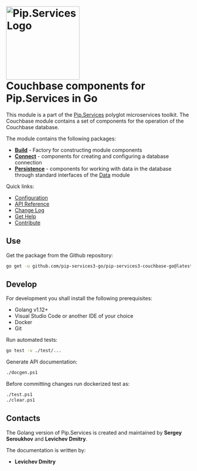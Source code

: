 # <img src="https://uploads-ssl.webflow.com/5ea5d3315186cf5ec60c3ee4/5edf1c94ce4c859f2b188094_logo.svg" alt="Pip.Services Logo" width="200"> <br/> Couchbase components for Pip.Services in Go

This module is a part of the [Pip.Services](http://pipservices.org) polyglot microservices toolkit.
The Couchbase module contains a set of components for the operation of the Couchbase database.

The module contains the following packages:
 
- [**Build**](https://godoc.org/github.com/pip-services3-go/pip-services3-couchbase-go/build) - Factory for constructing module components
- [**Connect**](https://godoc.org/github.com/pip-services3-go/pip-services3-couchbase-go/connect) - components for creating and configuring a database connection
- [**Persistence**](https://godoc.org/github.com/pip-services3-go/pip-services3-couchbase-go/persistence) - components for working with data in the database through standard interfaces of the [Data](https://www.pipservices.org/api/data) module

<a name="links"></a> Quick links:

* [Configuration](https://www.pipservices.org/recipies/configuration)
* [API Reference](https://godoc.org/github.com/pip-services3-go/pip-services3-couchbase-go/)
* [Change Log](CHANGELOG.md)
* [Get Help](https://www.pipservices.org/community/help)
* [Contribute](https://www.pipservices.org/community/contribute)

## Use

Get the package from the Github repository:
```bash
go get -u github.com/pip-services3-go/pip-services3-couchbase-go@latest
```

## Develop

For development you shall install the following prerequisites:
* Golang v1.12+
* Visual Studio Code or another IDE of your choice
* Docker
* Git

Run automated tests:
```bash
go test -v ./test/...
```

Generate API documentation:
```bash
./docgen.ps1
```

Before committing changes run dockerized test as:
```bash
./test.ps1
./clear.ps1
```

## Contacts

The Golang version of Pip.Services is created and maintained by **Sergey Seroukhov** and **Levichev Dmitry**.

The documentation is written by:
- **Levichev Dmitry**